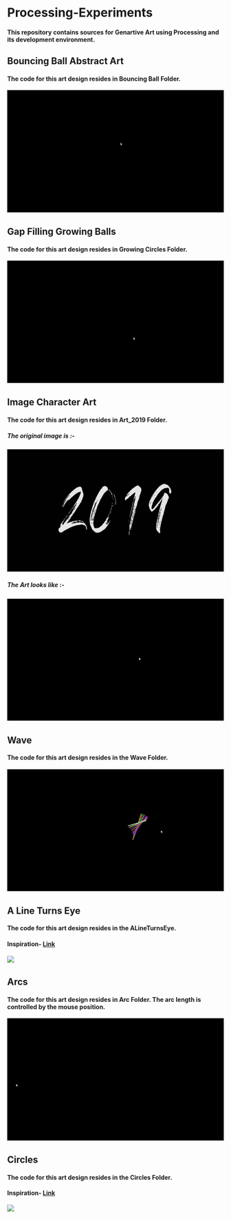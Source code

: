 # Processing-Experiments

#### This repository contains sources for Genartive Art using Processing and its development environment.

## Bouncing Ball Abstract Art

#### The code for this art design resides in Bouncing Ball Folder.
<img src="./samples/bouncing_ball_art.gif">

## Gap Filling Growing Balls

#### The code for this art design resides in Growing Circles Folder.
<img src="./samples/GapFillingGrowingCircles.gif">

## Image Character Art

#### The code for this art design resides in Art_2019 Folder.

##### The original image is :-

<img src="./Art_2019/2019.jpg">

##### The Art looks like :-
<img src="./samples/Art_2019.gif">

## Wave

#### The code for this art design resides in the Wave Folder.

<img src="./samples/Wave.gif">


## A Line Turns Eye

#### The code for this art design resides in the ALineTurnsEye.

#### Inspiration- [Link](https://www.youtube.com/watch?v=94183oE1y6U)
<img src="./samples/AlineTurnsEye.gif">

## Arcs

#### The code for this art design resides in Arc Folder. The arc length is controlled by the mouse position.
<img src="./samples/Arcs.gif">

## Circles

#### The code for this art design resides in the Circles Folder.
#### Inspiration- [Link](https://www.youtube.com/watch?v=94183oE1y6U)
<img src="./samples/Circles.gif">

